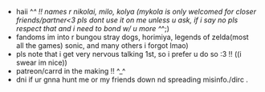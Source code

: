 - haii ^_^ !! names r nikolai, milo, kolya (mykola is only welcomed for closer friends/partner<3 pls
  dont use it on me unless u ask, if i say no pls respect that and i need to bond w/ u more ^_^;)
- fandoms im into r bungou stray dogs, horimiya, legends of zelda(most all the games) sonic, and many others i forgot lmao)
- pls note that i get very nervous talking 1st, so i prefer u do so :3 !! ((i swear im nice))
- patreon/carrd in the making !! ^_^
- dni if ur gnna hunt me or my friends down nd spreading misinfo./dirc .
<!---
dannykisser/dannykisser is a ✨ special ✨ repository because its `README.md` (this file) appears on your GitHub profile.
You can click the Preview link to take a look at your changes.
--->
